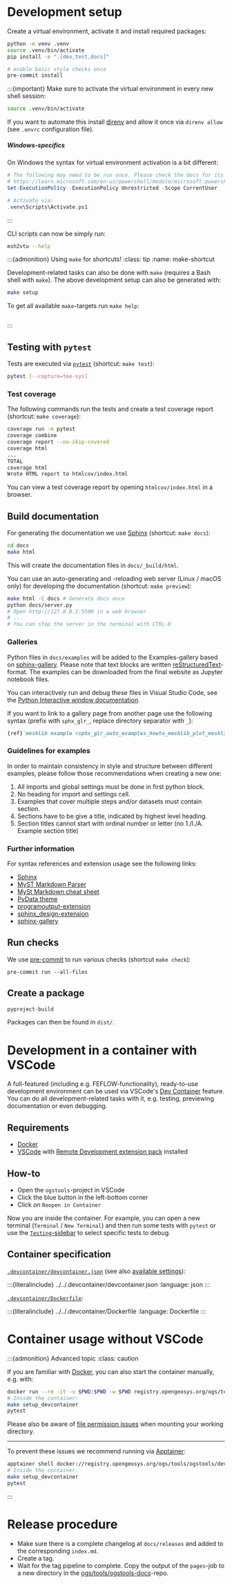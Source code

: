 # Development setup

Create a virtual environment, activate it and install required packages:

```bash
python -m venv .venv
source .venv/bin/activate
pip install -e ".[dev,test,docs]"

# enable basic style checks once
pre-commit install
```

:::{important}
Make sure to activate the virtual environment in every new shell session:

```bash
source .venv/bin/activate
```

If you want to automate this install [direnv](https://direnv.net) and allow it once via `direnv allow` (see `.envrc` configuration file).

<h5><i class="fa-brands fa-windows"></i> Windows-specifics</h5>

On Windows the syntax for virtual environment activation is a bit different:

```powershell
# The following may need to be run once. Please check the docs for its consequences:
# https://learn.microsoft.com/en-us/powershell/module/microsoft.powershell.core/about/about_execution_policiess
Set-ExecutionPolicy -ExecutionPolicy Unrestricted -Scope CurrentUser

# Activate via:
.venv\Scripts\Activate.ps1
```

:::

CLI scripts can now be simply run:

```bash
msh2vtu --help
```

:::{admonition} Using `make` for shortcuts!
:class: tip
:name: make-shortcut

Development-related tasks can also be done with `make` (requires a Bash shell with `make`). The above development setup can also be generated with:

```bash
make setup
```

To get all available `make`-targets run `make help`:

```{program-output} make --no-print-directory -C .. help
```

:::

## Testing with `pytest`

Tests are executed via [`pytest`](https://docs.pytest.org) (shortcut: `make test`):

```bash
pytest [--capture=tee-sys]
```

### Test coverage

The following commands run the tests and create a test coverage report (shortcut: `make coverage`):

```bash
coverage run -m pytest
coverage combine
coverage report --no-skip-covered
coverage html
...
TOTAL                                                                  1698    292    83%
coverage html
Wrote HTML report to htmlcov/index.html
```

You can view a test coverage report by opening `htmlcov/index.html` in a browser.

## Build documentation

For generating the documentation we use [Sphinx](https://www.sphinx-doc.org/en/master/?cmdf=sphinx) (shortcut: `make docs`):

```bash
cd docs
make html
```

This will create the documentation files in `docs/_build/html`.

You can use an auto-generating and -reloading web server (Linux / macOS only) for developing the documentation (shortcut: `make preview`):

```bash
make html -C docs # Generate docs once
python docs/server.py
# Open http://127.0.0.1:5500 in a web browser
# ...
# You can stop the server in the terminal with CTRL-D
```

### Galleries

Python files in `docs/examples` will be added to the Examples-gallery based on [sphinx-gallery](https://sphinx-gallery.github.io/stable/index.html).
Please note that text blocks are written [reStructuredText](https://docutils.sourceforge.io/rst.html)-format.
The examples can be downloaded from the final website as Jupyter notebook files.

You can interactively run and debug these files in Visual Studio Code, see the [Python Interactive window documentation](https://code.visualstudio.com/docs/python/jupyter-support-py).

If you want to link to a gallery page from another page use the following syntax (prefix with `sphx_glr_`, replace directory separator with `_`):

```md
{ref}`meshlib example <sphx_glr_auto_examples_howto_meshlib_plot_meshlib_pyvista_input.py>`
```

### Guidelines for examples

In order to maintain consistency in style and structure between different
examples, please follow those recommendations when creating a new one:

1. All imports and global settings must be done in first python block.
1. No heading for import and settings cell.
1. Examples that cover multiple steps and/or datasets must contain section.
1. Sections have to be give a title, indicated by highest level heading.
1. Section titles cannot start with ordinal number or letter (no 1./I./A. Example section title)

### Further information

For syntax references and extension usage see the following links:

- [Sphinx](https://www.sphinx-doc.org/en/master/)
- [MyST Markdown Parser](https://myst-parser.readthedocs.io/en/latest/)
- [MySt Markdown cheat sheet](https://jupyterbook.org/en/stable/reference/cheatsheet.html#math)
- [PyData theme](https://pydata-sphinx-theme.readthedocs.io/en/stable/index.html)
- [programoutput-extension](https://sphinxcontrib-programoutput.readthedocs.io/en/latest/#)
- [sphinx_design-extension](https://sphinx-design.readthedocs.io/en/furo-theme/index.html)
- [sphinx-gallery](https://sphinx-gallery.github.io/stable/index.html)

## Run checks

We use [pre-commit](https://pre-commit.com) to run various checks (shortcut `make check`):

```
pre-commit run --all-files
```

## Create a package

```bash
pyproject-build
```

Packages can then be found in `dist/`.

# Development in a container with VSCode

A full-featured (including e.g. FEFLOW-functionality), ready-to-use development environment can be used via VSCode's [Dev Container](https://code.visualstudio.com/docs/devcontainers/containers) feature. You can do all development-related tasks with it, e.g. testing, previewing documentation or even debugging.

## Requirements

- [Docker](https://www.docker.com)
- [VSCode](https://code.visualstudio.com/) with [Remote Development extension pack](https://code.visualstudio.com/docs/remote/remote-overview) installed

## How-to

- Open the `ogstools`-project in VSCode
- Click the blue button in the left-bottom corner
- Click on `Reopen in Container`

Now you are inside the container. For example, you can open a new terminal (`Terminal` / `New Terminal`) and then run some tests with `pytest` or use the [`Testing`-sidebar](https://code.visualstudio.com/docs/python/testing#_run-tests) to select specific tests to debug.

## Container specification

[`.devcontainer/devcontainer.json`](https://gitlab.opengeosys.org/ogs/tools/ogstools/-/tree/main/.devcontainer/devcontainer.json) (see also [available settings](https://containers.dev)):

:::{literalinclude} ../../.devcontainer/devcontainer.json
:language: json
:::

[`.devcontainer/Dockerfile`](https://gitlab.opengeosys.org/ogs/tools/ogstools/-/tree/main/.devcontainer/Dockerfile):

:::{literalinclude} ../../.devcontainer/Dockerfile
:language: Dockerfile
:::

# Container usage without VSCode

:::{admonition} Advanced topic
:class: caution

If you are familiar with [Docker](https://www.docker.com), you can also start the container manually, e.g. with:

```bash
docker run --rm -it -v $PWD:$PWD -w $PWD registry.opengeosys.org/ogs/tools/ogstools/devcontainer-3.10 /bin/bash
# Inside the container:
make setup_devcontainer
pytest
```

Please also be aware of [file permission issues](../user-guide/docker.md#running-with-docker) when mounting your working directory.

______________________________________________________________________

To prevent these issues we recommend running via [Apptainer](https://apptainer.org):

```bash
apptainer shell docker://registry.opengeosys.org/ogs/tools/ogstools/devcontainer-3.10
# Inside the container:
make setup_devcontainer
pytest
```

:::

# Release procedure

- Make sure there is a complete changelog at `docs/releases` and added to the corresponding `index.md`.
- Create a tag.
- Wait for the tag pipeline to complete. Copy the output of the `pages`-job to a new directory in the [ogs/tools/ogstools-docs](https://gitlab.opengeosys.org/ogs/tools/ogstools-docs)-repo.
